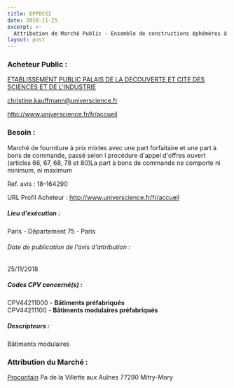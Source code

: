 ```yaml
---
title: EPPDCSI
date: 2018-11-25
excerpt: >-
  Attribution de Marché Public - Ensemble de constructions éphémères à usage tertiaire ( 2000 mètres carrés). Bureaux modulaires ou préfabrication.Achat ou location à définir
layout: post
---
```


### Acheteur Public : 
<a href="/acheteur-34/siren-519587851"> ETABLISSEMENT PUBLIC PALAIS DE LA DECOUVERTE ET CITE DES SCIENCES ET DE L'INDUSTRIE</a><br/>



christine.kauffmann@universcience.fr


http://www.universcience.fr/fr/accueil
### Besoin :

Marché de fourniture à prix mixtes avec une part forfaitaire et une part à bons de commande, passé selon l procédure d'appel d'offres ouvert (articles 66, 67, 68, 78 et 80)La part à bons de commande ne comporte ni minimum, ni maximum

Ref. avis : 18-164290

URL Profil Acheteur : http://www.universcience.fr/fr/accueil

##### Lieu d'exécution :

Paris - Département 75 - Paris

###### Date de publication de l'avis d'attribution : 
25/11/2018

##### Codes CPV concerné(s) :
CPV44211000 - **Bâtiments préfabriqués** <br/>
CPV44211100 - **Bâtiments modulaires préfabriqués** <br/>

##### Descripteurs :
Bâtiments modulaires <br/>

### Attribution du Marché :
<a href="/entreprise-260/siren-423337708"> Procontain</a>    Pa de la Villette aux Aulnes 77290 Mitry-Mory <br/>

